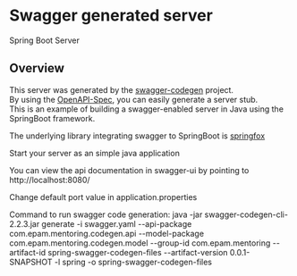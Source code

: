 # Swagger generated server

Spring Boot Server 


## Overview  
This server was generated by the [swagger-codegen](https://github.com/swagger-api/swagger-codegen) project.  
By using the [OpenAPI-Spec](https://github.com/swagger-api/swagger-core), you can easily generate a server stub.  
This is an example of building a swagger-enabled server in Java using the SpringBoot framework.  

The underlying library integrating swagger to SpringBoot is [springfox](https://github.com/springfox/springfox)  

Start your server as an simple java application  

You can view the api documentation in swagger-ui by pointing to  
http://localhost:8080/  

Change default port value in application.properties


Command to run swagger code generation:
java -jar swagger-codegen-cli-2.2.3.jar generate -i swagger.yaml --api-package com.epam.mentoring.codegen.api --model-package com.epam.mentoring.codegen.model --group-id com.epam.mentoring --artifact-id spring-swagger-codegen-files --artifact-version 0.0.1-SNAPSHOT -l spring -o spring-swagger-codegen-files

